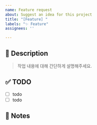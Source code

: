 ```yaml
---
name: Feature request
about: Suggest an idea for this project
title: "[Feature] "
labels: "✨ Feature"
assignees: ''

---
```


## 🚀 Description
> 작업 내용에 대해 간단하게 설명해주세요.

## ✅ TODO
- [ ] todo
- [ ] todo

## 📢 Notes
